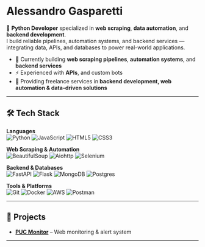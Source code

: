 # Alessandro Gasparetti  

🚀 **Python Developer** specialized in **web scraping**, **data automation**, and **backend development**.  
I build reliable pipelines, automation systems, and backend services — integrating data, APIs, and databases to power real-world applications.  

- 🔭 Currently building **web scraping pipelines**, **automation systems**, and **backend services**  
- ⚡ Experienced with **APIs**, and custom bots  
- 💼 Providing freelance services in **backend development, web automation & data-driven solutions**  

---

## 🛠 Tech Stack  

**Languages**  
![Python](https://img.shields.io/badge/-Python-3776AB?logo=python&logoColor=white&style=for-the-badge) ![JavaScript](https://img.shields.io/badge/-JavaScript-F7DF1E?logo=javascript&logoColor=black&style=for-the-badge) ![HTML5](https://img.shields.io/badge/-HTML5-E34F26?logo=html5&logoColor=white&style=for-the-badge) ![CSS3](https://img.shields.io/badge/-CSS3-1572B6?logo=css3&logoColor=white&style=for-the-badge)

**Web Scraping & Automation**  
![BeautifulSoup](https://img.shields.io/badge/-BeautifulSoup-258BCB?style=for-the-badge) ![Aiohttp](https://img.shields.io/badge/aiohttp-%232C5bb4.svg?style=for-the-badge&logo=aiohttp&logoColor=white) ![Selenium](https://img.shields.io/badge/-Selenium-43B02A?logo=selenium&logoColor=white&style=for-the-badge) 

**Backend & Databases**  
![FastAPI](https://img.shields.io/badge/FastAPI-005571?style=for-the-badge&logo=fastapi) ![Flask](https://img.shields.io/badge/flask-%23000.svg?style=for-the-badge&logo=flask&logoColor=white) ![MongoDB](https://img.shields.io/badge/MongoDB-%234ea94b.svg?style=for-the-badge&logo=mongodb&logoColor=white) ![Postgres](https://img.shields.io/badge/postgres-%23316192.svg?style=for-the-badge&logo=postgresql&logoColor=white)

**Tools & Platforms**  
![Git](https://img.shields.io/badge/-Git-F05032?logo=git&logoColor=white&style=for-the-badge) ![Docker](https://img.shields.io/badge/docker-%230db7ed.svg?style=for-the-badge&logo=docker&logoColor=white) ![AWS](https://img.shields.io/badge/AWS-%23FF9900.svg?style=for-the-badge&logo=amazon-aws&logoColor=white) ![Postman](https://img.shields.io/badge/Postman-FF6C37?style=for-the-badge&logo=postman&logoColor=white)  

---

## 📂 Projects 

- [**PUC Monitor**](https://github.com/username/puc-monitor) – Web monitoring & alert system  

---
